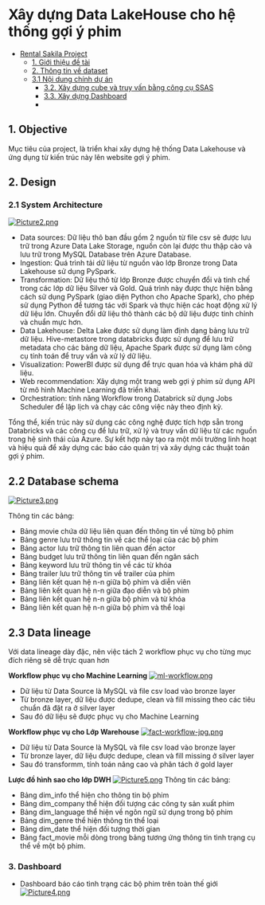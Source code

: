 # Xây dựng Data LakeHouse cho hệ thống gợi ý phim

- [Rental Sakila Project](#rental-sakila-project)
  - [1. Giới thiệu đề tài](#1-giới-thiệu-đề-tài)
  - [2. Thông tin về dataset](#2-thông-tin-về-dataset)
  - [3.1 Nội dung chính dự án](#31-nội-dung-chính-dự-án)
    - [3.2. Xây dựng cube và truy vấn bằng công cụ SSAS](#32-xây-dựng-cube-và-truy-vấn-bằng-công-cụ-ssas)
    - [3.3. Xây dựng Dashboard](#33-xây-dựng-dashboard)
    - 
## 1. Objective
Mục tiêu của project, là triển khai xây dựng hệ thống Data Lakehouse và ứng dụng từ kiến trúc này lên website gợi ý phim.
 
## 2. Design
### 2.1 System Architecture
[![Picture2.png](https://i.postimg.cc/FF0CcLcM/Picture2.png)](https://postimg.cc/s1DJC1Tm)
- Data sources: Dữ liệu thô ban đầu gồm 2 nguồn từ file csv sẽ được lưu trữ trong Azure Data Lake Storage, nguồn còn lại được thu thập cào và lưu trữ trong MySQL Database trên Azure Database.
- Ingestion: Quá trình tải dữ liệu từ nguồn vào lớp Bronze trong Data Lakehouse sử dụng PySpark. 
- Transformation: Dữ liệu thô từ lớp Bronze được chuyển đổi và tinh chế trong các lớp dữ liệu Silver và Gold. Quá trình này được thực hiện bằng cách sử dụng PySpark (giao diện Python cho Apache Spark), cho phép sử dụng Python để tương tác với Spark và thực hiện các hoạt động xử lý dữ liệu lớn. Chuyển đổi dữ liệu thô thành các bộ dữ liệu được tinh chỉnh và chuẩn mực hơn. 
- Data Lakehouse:  Delta Lake được sử dụng làm định dạng bảng lưu trữ dữ liệu. Hive-metastore trong databricks được sử dụng để lưu trữ metadata cho các bảng dữ liệu, Apache Spark được sử dụng làm công cụ tính toán để truy vấn và xử lý dữ liệu.
 - Visualization: PowerBI được sử dụng để trực quan hóa và khám phá dữ liệu.
- Web recommendation: Xây dựng một trang web gợi ý phim sử dụng API từ mô hình Machine Learning đã triển khai.
- Orchestration: tính năng Workflow trong Databrick sử dụng Jobs Scheduler để lập lịch và chạy các công việc này theo định kỳ.
  
Tổng thể, kiến trúc này sử dụng các công nghệ được tích hợp sẵn trong Databricks và các công cụ để lưu trữ, xử lý và truy vấn dữ liệu từ các nguồn trong hệ sinh thái của Azure. Sự kết hợp này tạo ra một môi trường linh hoạt và hiệu quả để xây dựng các báo cáo quản trị và xây dựng các thuật toán gợi ý phim.

## 2.2 Database schema
[![Picture3.png](https://i.postimg.cc/VkzXTSJb/Picture3.png)](https://postimg.cc/bsFGSwHz)

Thông tin các bảng:
- Bảng movie chứa dữ liệu liên quan đến thông tin về từng bộ phim
- Bảng genre lưu trữ thông tin về các thể loại của các bộ phim
- Bảng actor lưu trữ thông tin liên quan đến actor
- Bảng budget lưu trữ thông tin liên quan đến ngân sách
- Bảng keyword lưu trữ thông tin về các từ khóa
- Bảng trailer lưu trữ thông tin về trailer của phim
- Bảng liên kết quan hệ n-n giữa bộ phim và diễn viên
- Bảng liên kết quan hệ n-n giữa đạo diễn và bộ phim
- Bảng liên kết quan hệ n-n giữa bộ phim và từ khóa
- Bảng liên kết quan hệ n-n giữa bộ phim và thể loại

## 2.3 Data lineage
Với data lineage dày đặc, nên việc tách 2 workflow phục vụ cho từng mục đích riêng sẽ dễ trực quan hơn

**Workflow phục vụ cho Machine Learning**
[![ml-workflow.png](https://i.postimg.cc/x1GtNDzL/ml-workflow.png)](https://postimg.cc/2164gtT5)
- Dữ liệu từ Data Source là MySQL và file csv load vào bronze layer
- Từ bronze layer, dữ liệu được dedupe, clean và fill missing theo các tiêu chuẩn đã đặt ra ở silver layer
- Sau đó dữ liệu sẽ được phục vụ cho Machine Learning

**Workflow phục vụ cho Lớp Warehouse**
[![fact-workflow-jpg.png](https://i.postimg.cc/44M8r1GH/fact-workflow-jpg.png)](https://postimg.cc/5jBqzL6f)
- Dữ liệu từ Data Source là MySQL và file csv load vào bronze layer
- Từ bronze layer, dữ liệu được dedupe, clean và fill missing ở silver layer
- Sau đó transformm, tính toán nâng cao và phân tách ở gold layer
  
**Lược đồ hình sao cho lớp DWH**
[![Picture5.png](https://i.postimg.cc/vZB5b4sg/Picture5.png)](https://postimg.cc/0bTzC2rP)
Thông tin các bảng:
- Bảng dim_info thể hiện cho thông tin bộ phim
- Bảng dim_company thể hiện đối tượng các công ty sản xuất phim
- Bảng dim_language thể hiện về ngôn ngữ sử dụng trong bộ phim
- Bảng dim_genre thể hiện thông tin thể loại
- Bảng dim_date thể hiện đối tượng thời gian
- Bảng fact_movie mỗi dòng trong bảng tương ứng thông tin tình trạng cụ thể về một bộ phim.

### 3. Dashboard
- Dashboard báo cáo tình trạng các bộ phim trên toàn thế giới 
[![Picture4.png](https://i.postimg.cc/R0Wr7ZQj/Picture4.png)](https://postimg.cc/1g1YPPdH)

